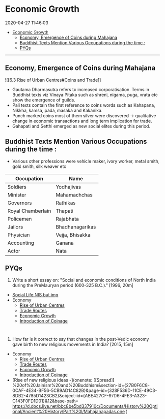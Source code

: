 # Economic Growth

2020-04-27 11:46:03

- [Economic Growth](#economic-growth)
  - [Economy, Emergence of Coins during Mahajana](#economy-emergence-of-coins-during-mahajana)
  - [Buddhist Texts Mention Various Occupations during the time :](#buddhist-texts-mention-various-occupations-during-the-time-)
  - [PYQs](#pyqs)

---

## Economy, Emergence of Coins during Mahajana

![[6.3 Rise of Urban Centres#Coins and Trade]]

- Gautama Dharmasutra refers to increased corporatisation. Terms in Buddhist texts viz Vinaya Pitaka such as shreni, nigama, puga, vrata etc show the emergence of guilds.
- Pali texts contain the first reference to coins words such as Kahapana, Nikkha, kamsa, pada, masaka and Kakanika.
- Punch marked coins most of them silver were discovered → qualitative change in economic transactions and long term implication for trade.
 - Gahapati and Setthi emerged as new social elites during this period.

## Buddhist Texts Mention Various Occupations during the time :

- Various other professions were vehicle maker, ivory worker, metal smith, gold smith, silk weaver etc

| **Occupation**    | **Name**        |
| ----------------- | --------------- |
| Soldiers          | Yodhajivas      |
| Minister          | Mahamachchas    |
| Governors         | Rathikas        |
| Royal Chamberlain | Thapati         |
| Policemen         | Rajabhata       |
| Jailors           | Bhadhanagarikas |
| Physician         | Vejja, Bhisakka |
| Accounting        | Ganana          |
| Actor             | Nata            |

## PYQs

1. Write a short essay on: "Social and economic conditions of North India during the PreMauryan period (600-325 B.C.)." [1996, 20m]
- [Social Life NIS but imp](onenote:[[Social]]%20Life%20NIS%20but%20imp&section-id={27B0F6C8-0CAF-4E34-BF56-5CB9AD14C82B}&page-id={469CE4DF-0D0C-43A3-97A2-659131339BDD}&end&base-path=https://d.docs.live.net/bbc8be5bd337910c/Documents/History%20Optional/Ancient%20History/Part%20I/Mahajanapadas.one)
- Economy
    - [Rise of Urban Centres](onenote:[[Rise]]%20of%20Urban%20Centres&section-id={27B0F6C8-0CAF-4E34-BF56-5CB9AD14C82B}&page-id={BA53C740-1AF9-42B9-8EF6-CDCDE4D59AE3}&end&base-path=https://d.docs.live.net/bbc8be5bd337910c/Documents/History%20Optional/Ancient%20History/Part%20I/Mahajanapadas.one)
    - [Trade Routes](onenote:[[Trade]]%20Routes&section-id={27B0F6C8-0CAF-4E34-BF56-5CB9AD14C82B}&page-id={DEDCEF7F-6B63-40C7-8C2D-18C77ACD4703}&end&base-path=https://d.docs.live.net/bbc8be5bd337910c/Documents/History%20Optional/Ancient%20History/Part%20I/Mahajanapadas.one)
    - [Economic Growth](onenote:[[Economic]]%20Growth&section-id={27B0F6C8-0CAF-4E34-BF56-5CB9AD14C82B}&page-id={C4E712A1-3406-4A7A-8965-9B4D97FB9107}&end&base-path=https://d.docs.live.net/bbc8be5bd337910c/Documents/History%20Optional/Ancient%20History/Part%20I/Mahajanapadas.one)
    - [Introduction of Coinage](onenote:[[Introduction]]%20of%20Coinage&section-id={27B0F6C8-0CAF-4E34-BF56-5CB9AD14C82B}&page-id={6B80A7A7-5918-4213-BA33-4F0118229F5A}&end&base-path=https://d.docs.live.net/bbc8be5bd337910c/Documents/History%20Optional/Ancient%20History/Part%20I/Mahajanapadas.one)

```ad-Answer


```

1. How far is it correct to say that changes in the post-Vedic economy gave birth to new religious movements in India? [2015, 15m]
- Economy
    - [Rise of Urban Centres](onenote:[[Rise]]%20of%20Urban%20Centres&section-id={27B0F6C8-0CAF-4E34-BF56-5CB9AD14C82B}&page-id={BA53C740-1AF9-42B9-8EF6-CDCDE4D59AE3}&end&base-path=https://d.docs.live.net/bbc8be5bd337910c/Documents/History%20Optional/Ancient%20History/Part%20I/Mahajanapadas.one)
    - [Trade Routes](onenote:[[Trade]]%20Routes&section-id={27B0F6C8-0CAF-4E34-BF56-5CB9AD14C82B}&page-id={DEDCEF7F-6B63-40C7-8C2D-18C77ACD4703}&end&base-path=https://d.docs.live.net/bbc8be5bd337910c/Documents/History%20Optional/Ancient%20History/Part%20I/Mahajanapadas.one)
    - [Economic Growth](onenote:[[Economic]]%20Growth&section-id={27B0F6C8-0CAF-4E34-BF56-5CB9AD14C82B}&page-id={C4E712A1-3406-4A7A-8965-9B4D97FB9107}&end&base-path=https://d.docs.live.net/bbc8be5bd337910c/Documents/History%20Optional/Ancient%20History/Part%20I/Mahajanapadas.one)
    - [Introduction of Coinage](onenote:[[Introduction]]%20of%20Coinage&section-id={27B0F6C8-0CAF-4E34-BF56-5CB9AD14C82B}&page-id={6B80A7A7-5918-4213-BA33-4F0118229F5A}&end&base-path=https://d.docs.live.net/bbc8be5bd337910c/Documents/History%20Optional/Ancient%20History/Part%20I/Mahajanapadas.one)
- [Rise of new religious ideas -](onenote: [[Spread]] %20of%20Jainism%20and%20Buddhism&section-id={27B0F6C8-0CAF-4E34-BF56-5CB9AD14C82B}&page-id={328F536D-11CE-49C3-8DB2-4785D1423CB2}&object-id={ABE427CF-97D6-4FE3-A323-C143F0FD1D01}&12&base-path= <https://d.docs.live.net/bbc8be5bd337910c/Documents/History%20Optional/Ancient%20History/Part%20I/Mahajanapadas.one> )

```ad-Answer


```
